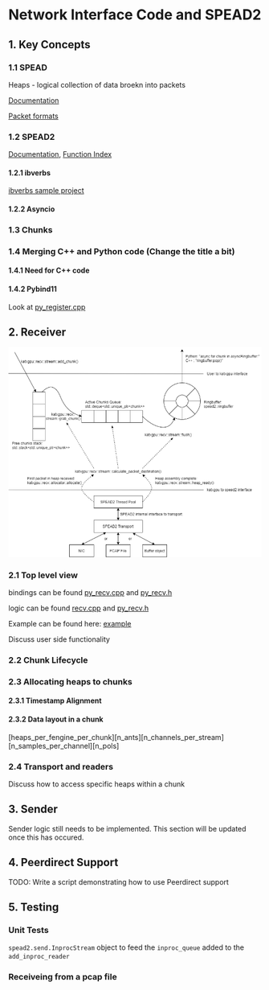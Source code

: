 # Network Interface Code and SPEAD2

## 1. Key Concepts

### 1.1 SPEAD

Heaps - logical collection of data broekn into packets

[Documentation](https://casper.ssl.berkeley.edu/wiki/SPEAD)

[Packet formats](https://docs.google.com/drawings/d/1lFDS_1yBFeerARnw3YAA0LNin_24F7AWQZTJje5-XPg)

### 1.2 SPEAD2

[Documentation](https://spead2.readthedocs.io/en/latest/), [Function Index](https://spead2.readthedocs.io/en/latest/genindex.html)

#### 1.2.1 ibverbs

[ibverbs sample project](https://github.com/ska-sa/dc_sand/tree/master/ibverbs_sample_project)

#### 1.2.2 Asyncio

### 1.3 Chunks

### 1.4 Merging C++ and Python code (Change the title a bit)

#### 1.4.1 Need for C++ code

#### 1.4.2 Pybind11

Look at [py_register.cpp](./py_register.cpp)

## 2. Receiver

![Receiver](./katxgpu_receiver.png)

### 2.1 Top level view

bindings can be found [py_recv.cpp](./py_recv.cpp) and [py_recv.h](./py_recv.h)

logic can be found [recv.cpp](./recv.cpp) and [py_recv.h](./recv.h)

Example can be found here: [example](../scratch/receiver_example.py)

Discuss user side functionality

### 2.2 Chunk Lifecycle

### 2.3 Allocating heaps to chunks

#### 2.3.1 Timestamp Alignment

#### 2.3.2 Data layout in a chunk

[heaps_per_fengine_per_chunk][n_ants][n_channels_per_stream][n_samples_per_channel][n_pols]

### 2.4 Transport and readers

Discuss how to access specific heaps within a chunk

## 3. Sender

Sender logic still needs to be implemented. This section will be updated once this has occured.

## 4. Peerdirect Support

TODO: Write a script demonstrating how to use Peerdirect support

## 5. Testing

### Unit Tests

`spead2.send.InprocStream` object to feed the `inproc_queue` added to the   `add_inproc_reader`

### Receiveing from a pcap file
